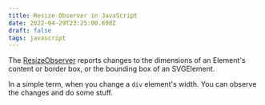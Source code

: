 ```yaml
---
title: Resize Observer in JavaScript
date: 2022-04-29T23:25:00.698Z
draft: false
tags: javascript
---
```


The [ResizeObserver](https://developer.mozilla.org/en-US/docs/Web/API/ResizeObserver) reports changes to the dimensions of an Element's content or border box, or the bounding box of an SVGElement.

In a simple term, when you change a `div` element's width. You can observe the changes and do some stuff.
